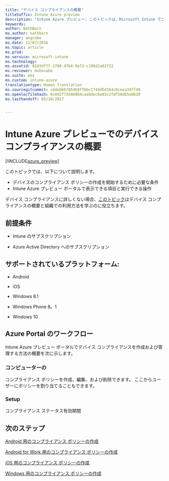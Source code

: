 ```yaml
---
title: "デバイス コンプライアンスの概要"
titleSuffix: Intune Azure preview
description: "Intune Azure プレビュー: このトピックは、Microsoft Intune でコンプライアンス ポリシーを作成するために必要な前提条件を理解するのに役立ちます"
keywords: 
author: NathBarn
ms.author: nathbarn
manager: angrobe
ms.date: 12/07/2016
ms.topic: article
ms.prod: 
ms.service: microsoft-intune
ms.technology: 
ms.assetid: 8103df7f-1700-47b4-9a72-c196d2a02f22
ms.reviewer: muhosabe
ms.suite: ems
ms.custom: intune-azure
translationtype: Human Translation
ms.sourcegitcommit: cddeb6bf854b9ffbbc1744d5d164c8ceea34ff49
ms.openlocfilehash: 0c0d2f73e48864caabdec6e83c2fdf58db5a0630
ms.lasthandoff: 03/10/2017


---
```


# <a name="get-started-with-device-compliance-in-intune-azure-preview"></a>Intune Azure プレビューでのデバイス コンプライアンスの概要


[!INCLUDE[azure_preview](../includes/azure_preview.md)]

このトピックでは、以下について説明します。 

- デバイスのコンプライアンス ポリシーの作成を開始するために必要な条件
- Intune Azure プレビュー ポータルで表示できる項目と実行できる操作 

デバイス コンプライアンスに詳しくない場合、[このトピック](https://docs.microsoft.com/intune-azure/set-device-compliance/what-is-device-compliance)はデバイス コンプライアンスの概要と組織での利用方法を学ぶのに役立ちます。

##  <a name="pre-requisites"></a>前提条件

-   Intune のサブスクリプション

-   Azure Active Directory へのサブスクリプション

##  <a name="supported-platforms"></a>サポートされているプラットフォーム:

-   Android

-   iOS

-   Windows 8.1

-   Windows Phone 8。1

-   Windows 10

##  <a name="azure-portal-workflow"></a>Azure Portal のワークフロー

Intune Azure プレビュー ポータルでデバイス コンプライアンスを作成および管理する方法の概要を次に示します。

<!---### Overview

When you choose the **Set device compliance** workload, the blade opens with an  **Overview** section that displays a summary view of your compliance policies that you have created and the status of the devices they have been applied to. If you
don’t have any policies configured yet, the overview will just include the various reports but with no data.--->

### <a name="manage"></a>コンピューターの

コンプライアンス ポリシーを作成、編集、および削除できます。 ここからユーザーにポリシーを割り当てることもできます。

<!---### Monitor

This section is a detailed view of what you see in the **Overview**. A list of all the reports are displayed in this section and you can interactively drill down through each of these reports.--->

### <a name="setup"></a>Setup

コンプライアンス ステータス有効期間

##  <a name="next-steps"></a>次のステップ
[Android 用のコンプライアンス ポリシーの作成](create-a-compliance-policy-for-android.md)

[Android for Work 用のコンプライアンス ポリシーの作成](create-a-compliance-policy-for-android-for-work.md)

[iOS 用のコンプライアンス ポリシーの作成](create-a-compliance-policy-for-ios.md)

[Windows 用のコンプライアンス ポリシーの作成](create-a-compliance-policy-for-windows.md)


